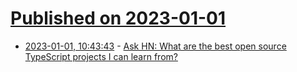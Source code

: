 # [Published on 2023-01-01](index.md)

* [2023-01-01, 10:43:43](https://news.ycombinator.com/item?id=34205294) - [Ask HN: What are the best open source TypeScript projects I can learn from?](https://news.ycombinator.com/item?id=34205294)
